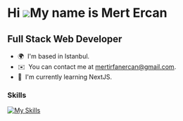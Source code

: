 Hi ![](https://user-images.githubusercontent.com/18350557/176309783-0785949b-9127-417c-8b55-ab5a4333674e.gif)My name is Mert Ercan
==================================================================================================================================
Full Stack Web Developer
-------------------------

* 🌍  I'm based in Istanbul.
* ✉️  You can contact me at [mertirfanercan@gmail.com](mailto:mertirfanercan@gmail.com).
* 🧠  I'm currently learning NextJS.
<!--* 🖥️  See my portfolio at [https://mertercan.tech/] -->

### Skills


[![My Skills](https://skillicons.dev/icons?i=js,html,css,wasm)](https://skillicons.dev)


